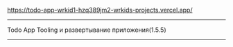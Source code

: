 https://todo-app-wrkid1-hzq389jm2-wrkids-projects.vercel.app/

---------------------------------------
Todo App Tooling и развертывание приложения(1.5.5)
_______________________________________


